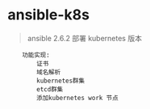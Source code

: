 # ansible-k8s
> ansible 2.6.2 部署 kubernetes 版本

```
    功能实现:
        证书
        域名解析
        kubernetes群集
        etcd群集
        添加kubernetes work 节点
```
